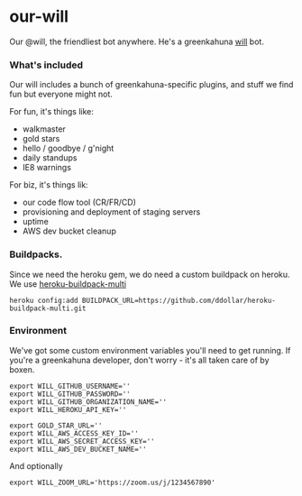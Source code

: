 our-will
========

Our @will, the friendliest bot anywhere.  He's a greenkahuna [will](https://github.com/greenkahuna/will) bot.


### What's included
Our will includes a bunch of greenkahuna-specific plugins, and stuff we find fun but everyone might not.  

For fun, it's things like:

- walkmaster
- gold stars
- hello / goodbye / g'night
- daily standups
- IE8 warnings

For biz, it's things lik:

- our code flow tool (CR/FR/CD)
- provisioning and deployment of staging servers
- uptime
- AWS dev bucket cleanup


### Buildpacks.
Since we need the heroku gem, we do need a custom buildpack on heroku. We use [heroku-buildpack-multi](https://github.com/ddollar/heroku-buildpack-multi)
```
heroku config:add BUILDPACK_URL=https://github.com/ddollar/heroku-buildpack-multi.git
```


### Environment
We've got some custom environment variables you'll need to get running. If you're a greenkahuna developer, don't worry - it's all taken care of by boxen.

```
export WILL_GITHUB_USERNAME=''
export WILL_GITHUB_PASSWORD=''
export WILL_GITHUB_ORGANIZATION_NAME=''
export WILL_HEROKU_API_KEY=''

export GOLD_STAR_URL=''
export WILL_AWS_ACCESS_KEY_ID=''
export WILL_AWS_SECRET_ACCESS_KEY=''
export WILL_AWS_DEV_BUCKET_NAME=''
```

And optionally

```
export WILL_ZOOM_URL='https://zoom.us/j/1234567890'
```
